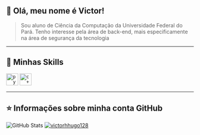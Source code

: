 ## 💜 Olá, meu nome é <strong>Victor!</strong>

> Sou aluno de Ciência da Computação da Universidade Federal do Pará. Tenho interesse pela área de back-end, mais especificamente na área de segurança da tecnologia
----

## 🚀 Minhas Skills

<code><img height="32" src="https://raw.githubusercontent.com/jmnote/z-icons/master/svg/python.svg" alt="python"/></code>
<code><img height="32" src="https://raw.githubusercontent.com/jmnote/z-icons/master/svg/cpp.svg" alt="c++"/></code>

---

## ⭐ Informações sobre minha conta GitHub
![GitHub Stats](https://github-readme-stats.vercel.app/api?username=victorhhugo128&show_icons=true)
[![victorhhugo128](https://github-readme-stats.vercel.app/api/top-langs/?username=victorhhugo128&hide=html&layout=compact&theme=default)](https://github.com/anuraghazra/github-readme-stats)
